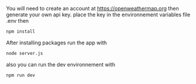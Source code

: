 
You will need to create an account at https://openweathermap.org
then generate your own api key.
place the key in the environnement variables file .env
then
```bash
npm install 
```
After installing packages run the app with 
```bash
node server.js
```
also you can run the dev environnement with 
```bash
npm run dev 
```
